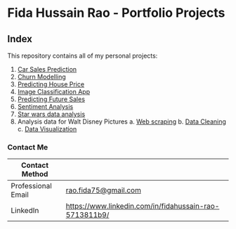 # Fida Hussain Rao - Portfolio Projects
## Index
This repository contains all of my personal projects:
1. [Car Sales Prediction](https://github.com/raofida75/PersonalProjects/blob/main/Car%20Sales%20Prediction/Car%20Sales%20Prediction.ipynb)
2. [Churn Modelling](https://github.com/raofida75/PersonalProjects/blob/main/Churn%20Modelling/Churn%20Modelling%20Project.ipynb)
3. [Predicting House Price](https://github.com/raofida75/PersonalProjects/blob/main/Advanced%20House%20Price%20Prediction/House%20Price%20Prediction1.ipynb)
4. [Image Classification App](https://github.com/raofida75/PersonalProjects/blob/main/Image%20Classification%20App/Image%20Classification%20using%20Adam.ipynb)
5. [Predicting Future Sales](https://github.com/raofida75/PersonalProjects/blob/main/Predicting%20Future%20Sales/Predicting%20Future%20Sales.ipynb)
6. [Sentiment Analysis](https://github.com/raofida75/PersonalProjects/blob/main/Sentiment%20Analysis%20Project/Sentiment%20Analysis.ipynb)
7. [Star wars data analysis](https://github.com/raofida75/PersonalProjects/blob/main/Star-wars-survey-data/Star%20wars%20survey.ipynb)
8. Analysis data for Walt Disney Pictures
    a. [Web scraping](https://github.com/raofida75/PersonalProjects/blob/main/Web%20Scraping%20and%20Analyzing%20movie%20data/Web%20scraping.ipynb)
    b. [Data Cleaning](https://github.com/raofida75/PersonalProjects/blob/main/Web%20Scraping%20and%20Analyzing%20movie%20data/Data%20Cleaning.ipynb)
    c. [Data Visualization](https://github.com/raofida75/PersonalProjects/blob/main/Web%20Scraping%20and%20Analyzing%20movie%20data/Data%20Visualization.ipynb)

### Contact Me

| Contact Method |  |
| --- | --- |
| Professional Email | rao.fida75@gmail.com |
| LinkedIn | https://www.linkedin.com/in/fidahussain-rao-5713811b9/ |
